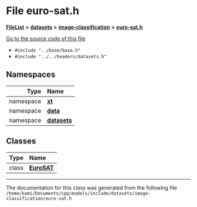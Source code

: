 

# File euro-sat.h



[**FileList**](files.md) **>** [**datasets**](dir_29ff4802398ba4a572b958e731c7adb4.md) **>** [**image-classification**](dir_9d21d6f83a70094db43fe94b096ae893.md) **>** [**euro-sat.h**](euro-sat_8h.md)

[Go to the source code of this file](euro-sat_8h_source.md)



* `#include "../base/base.h"`
* `#include "../../headers/datasets.h"`













## Namespaces

| Type | Name |
| ---: | :--- |
| namespace | [**xt**](namespacext.md) <br> |
| namespace | [**data**](namespacext_1_1data.md) <br> |
| namespace | [**datasets**](namespacext_1_1data_1_1datasets.md) <br> |


## Classes

| Type | Name |
| ---: | :--- |
| class | [**EuroSAT**](classxt_1_1data_1_1datasets_1_1EuroSAT.md) <br> |



















































------------------------------
The documentation for this class was generated from the following file `/home/kami/Documents/cpp/models/include/datasets/image-classification/euro-sat.h`


